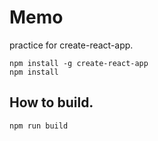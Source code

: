 # Memo

practice for create-react-app.


```
npm install -g create-react-app
npm install
```



## How to build.

```
npm run build
```


